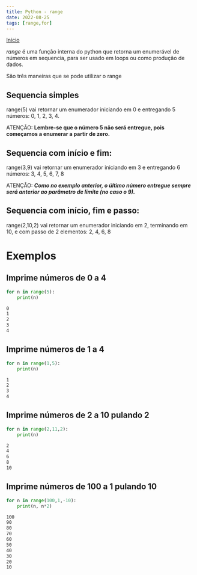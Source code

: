 ```yaml
---
title: Python - range
date: 2022-08-25
tags: [range,for]
---
```

[Início](python-curso)

*range* é uma função interna do python que retorna um enumerável de números em sequencia, para ser usado em loops ou como produção de dados.

São três maneiras que se pode utilizar o range

## Sequencia simples

range(5) vai retornar um enumerador iniciando em 0 e entregando 5 números: 0, 1, 2, 3, 4.

ATENÇÃO: **Lembre-se que o número 5 não será entregue, pois começamos a enumerar a partir de zero.**

## Sequencia com início e fim:

range(3,9) vai retornar um enumerador iniciando em 3 e entregando 6 números: 3, 4, 5, 6, 7, 8

ATENÇÃO: ***Como no exemplo anterior, o último número entregue sempre será anterior ao parâmetro de limite (no caso o 9).***

## Sequencia com início, fim e passo:

range(2,10,2) vai retornar um enumerador iniciando em 2, terminando em 10, e com passo de 2 elementos: 2, 4, 6, 8

# Exemplos

## Imprime números de 0 a 4
```python
for n in range(5):
    print(n)
```

```bash
0
1
2
3
4
```

## Imprime números de 1 a 4
```python
for n in range(1,5):
    print(n)
```

```bash
1
2
3
4
```

## Imprime números de 2 a 10 pulando 2
```python
for n in range(2,11,2):
    print(n)
```

```bash
2
4
6
8
10
```

## Imprime números de 100 a 1 pulando 10
```python
for n in range(100,1,-10):
    print(n, n*2)
```
```bash
100
90
80
70
60
50
40
30
20
10
```
